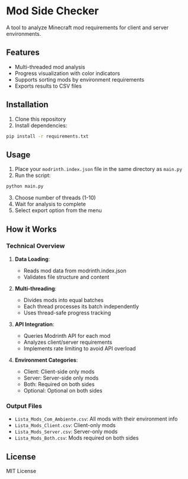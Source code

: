# Mod Side Checker

A tool to analyze Minecraft mod requirements for client and server environments.

## Features

- Multi-threaded mod analysis
- Progress visualization with color indicators
- Supports sorting mods by environment requirements
- Exports results to CSV files

## Installation

1. Clone this repository
2. Install dependencies:
```bash
pip install -r requirements.txt
```

## Usage

1. Place your `modrinth.index.json` file in the same directory as `main.py`
2. Run the script:
```bash
python main.py
```
3. Choose number of threads (1-10)
4. Wait for analysis to complete
5. Select export option from the menu

## How it Works

### Technical Overview

1. **Data Loading**: 
   - Reads mod data from modrinth.index.json
   - Validates file structure and content

2. **Multi-threading**:
   - Divides mods into equal batches
   - Each thread processes its batch independently
   - Uses thread-safe progress tracking

3. **API Integration**:
   - Queries Modrinth API for each mod
   - Analyzes client/server requirements
   - Implements rate limiting to avoid API overload

4. **Environment Categories**:
   - Client: Client-side only mods
   - Server: Server-side only mods
   - Both: Required on both sides
   - Optional: Optional on both sides

### Output Files

- `Lista_Mods_Com_Ambiente.csv`: All mods with their environment info
- `Lista_Mods_Client.csv`: Client-only mods
- `Lista_Mods_Server.csv`: Server-only mods
- `Lista_Mods_Both.csv`: Mods required on both sides

## License

MIT License
